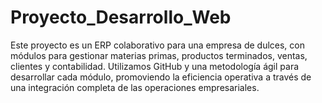 # Proyecto_Desarrollo_Web
Este proyecto es un ERP colaborativo para una empresa de dulces, con módulos para gestionar materias primas, productos terminados, ventas, clientes y contabilidad. Utilizamos GitHub y una metodología ágil para desarrollar cada módulo, promoviendo la eficiencia operativa a través de una integración completa de las operaciones empresariales.
